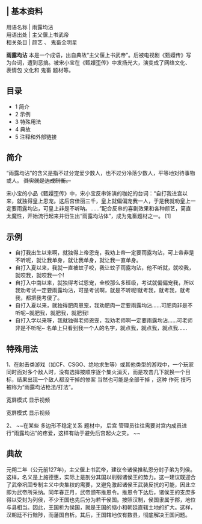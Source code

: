 |  **基本资料**  
---  
用语名称  |  雨露均沾   
用语出处  |  主父偃上书武帝   
相关条目  |  颜艺  、  鬼畜全明星   
  
**雨露均沾** 本是一个成语，出自典故“主父偃上书武帝”。后被电视剧《甄嬛传》写为台词，遭到恶搞。被宋小宝在《甄嬛歪传》中发扬光大，演变成了网络文化、
表情包  文化和  鬼畜  题材等。

##  目录

  * 1  简介 
  * 2  示例 
  * 3  特殊用法 
  * 4  典故 
  * 5  注释和外部链接 

##  简介

“雨露均沾”的含义是指不过分宠爱少数人，也不过分冷落少数人，平等地对待事物或人。 ~~其实就是达成制衡。~~

宋小宝的小品《甄嬛歪传》中，宋小宝反串饰演的咖妃的台词：“自打我进宫以来，就独得皇上恩宠。这后宫佳丽三千，皇上就偏偏宠我一人，于是我就劝皇上一定要雨露均沾，可皇上非是不听呐。……”配合反串的喜剧效果和各种颜艺，简直太魔性，开始流行起来并衍生出“雨露均沾体”，成为鬼畜题材之一。
[1]

##  示例

  * 自打我出生以来啊，就独得上帝恩宠，我劝上帝一定要雨露均沾，可上帝非是不听呢，就让我单身，就让我单身，就让我一直单身。 
  * 自打入夏以来，我就一直被蚊子咬，我让蚊子雨露均沾，他不听就，就咬我，就咬我，就咬我一个! 
  * 自打入中南以来，就独得考试恩宠，全校那么多班级，考试就偏偏宠我，所以我劝考试一定要雨露均沾，可是考试啊，就是不听呢!就考我，就考我，就考我，都把我考傻了。 
  * 自打入夏以来，就独得肥肉恩宠，我劝肥肉一定要雨露均沾……可肥肉非是不听呢~就肥我，就肥我，就肥我! 
  * 自打入学以来呀，我就独得老师恩宠，我劝老师啊一定要雨露均沾……可老师非是不听呢~ 名单上只看到我一个人的名字，就点我，就点我，就点我…… 

##  特殊用法

1、在射击类游戏（如CF、CSGO、绝地求生等）或其他类型的游戏中，一个玩家同时面对多个敌人时，没有选择按顺序逐个集火消灭，而是攻击几下就换一个目标，结果出现一个敌人都没干掉的惨案
当然也可能是全部干掉  ，这种  作死  技巧被称为“雨露均沾枪法/打法”。

宽屏模式  显示视频

宽屏模式  显示视频

2、 ~~在某些 多边形不稳定关系  题材中，  后宫  管理员往往需要对宫内成员进行“雨露均沾”的疼爱，这样有助于避免后宫起火之灾。 ~~

##  典故

元朔二年（公元前127年)，主父偃上书武帝，建议令诸侯推私恩分封子弟为列侯。这样，名义是上施德惠，实际上是剖分其国以削弱诸侯王的势力。这一建议既迎合了武帝巩固专制主义中央集权的需要，又避免激起诸侯王武装反抗的可能，因此立即为武帝所采纳。同年春正月，武帝颁布推恩令。推恩令下达后，诸侯王的支庶多得以受封为列侯，不少王国也先后分为若干侯国。按照汉制，侯国隶属于郡，地位与县相当。因此，王国析为侯国，就是王国的缩小和朝廷直辖土地的扩大。这样，汉朝廷不行黜陟，而藩国自析。其后，王国辖地仅有数县，彻底解决王国问题。